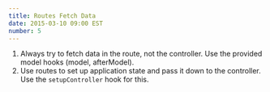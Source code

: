 ```yaml
---
title: Routes Fetch Data
date: 2015-03-10 09:00 EST
number: 5
---
```


1. Always try to fetch data in the route, not the controller. Use the provided model hooks (model, afterModel).
1. Use routes to set up application state and pass it down to the controller. Use the `setupController` hook for this.
